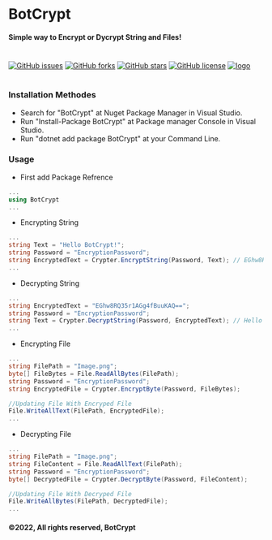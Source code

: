 # BotCrypt
#### Simple way to Encrypt or Dycrypt String and Files!
#
[![GitHub issues](https://img.shields.io/github/issues/pawanosman/BotCrypt)](https://github.com/pawanosman/BotCrypt/issues)
[![GitHub forks](https://img.shields.io/github/forks/pawanosman/BotCrypt)](https://github.com/pawanosman/BotCrypt/network)
[![GitHub stars](https://img.shields.io/github/stars/pawanosman/BotCrypt)](https://github.com/pawanosman/BotCrypt/stargazers)
[![GitHub license](https://img.shields.io/github/license/pawanosman/BotCrypt)](https://github.com/pawanosman/BotCrypt)
<a href="https://www.nuget.org/packages/BotCrypt">
    <img alt="logo" src="https://badge.fury.io/nu/BotCrypt.svg">
</a>
#
### Installation Methodes
- Search for "BotCrypt" at Nuget Package Manager in Visual Studio.
- Run "Install-Package BotCrypt" at Package manager Console in Visual Studio.
- Run "dotnet add package BotCrypt" at your Command Line.
### Usage
- First add Package Refrence
```cs
...
using BotCrypt
...
```
- Encrypting String
```cs
...
string Text = "Hello BotCrypt!";
string Password = "EncryptionPassword";
string EncryptedText = Crypter.EncryptString(Password, Text); // EGhw8RQ35r1AGg4fBuuKAQ==
...
```
- Decrypting String
```cs
...
string EncryptedText = "EGhw8RQ35r1AGg4fBuuKAQ==";
string Password = "EncryptionPassword";
string Text = Crypter.DecryptString(Password, EncryptedText); // Hello BotCrypt!
...
```
- Encrypting File
```cs
...
string FilePath = "Image.png";
byte[] FileBytes = File.ReadAllBytes(FilePath);
string Password = "EncryptionPassword";
string EncryptedFile = Crypter.EncryptByte(Password, FileBytes);

//Updating File With Encryped File
File.WriteAllText(FilePath, EncryptedFile);
...
```
- Decrypting File
```cs
...
string FilePath = "Image.png";
string FileContent = File.ReadAllText(FilePath);
string Password = "EncryptionPassword";
byte[] DecryptedFile = Crypter.DecryptByte(Password, FileContent);

//Updating File With Decryped File
File.WriteAllBytes(FilePath, DecryptedFile);
...
```
#### ©2022, All rights reserved, BotCrypt
